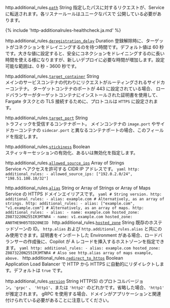 <span class="parent-field">http.additional_rules.</span><a id="http-additional-rules-path" href="#http-additional-rules-path" class="field">`path`</a> <span class="type">String</span> 
    指定したパスに対するリクエストが、Service に転送されます。各リスナールールはユニークなパスで
    公開している必要があります。 

{% include 'http-additionalrules-healthcheck.ja.md' %}
    
<span class="parent-field">http.additional_rules.</span><a id="http-additional-rules-deregistration-delay" href="#http-additional-rules-deregistration-delay" class="field">`deregistration_delay`</a> <span class="type">Duration</span> 
    登録解除時に、ターゲットがコネクションをドレイニングするのを待つ時間です。デフォルト値は 60 秒です。大きな値に設定すると、安全にコネクションをドレイニングするのに長い時間を使える様になりますが、新しいデプロイに必要な時間が増加します。設定可能な範囲は、0 秒 - 3600 秒です。
    
<span class="parent-field">http.additional_rules.</span><a id="http-additional-rules-target-container" href="#http-additional-rules-target-container" class="field">`target_container`</a> <span class="type">String</span>  
    メインのサービスコンテナの代わりにリクエストがルーティングされるサイドカーコンテナ。
    ターゲットコンテナのポートが 443 に設定されている場合、 ロードバランサーがターゲットコンテナにインストールされた証明書を使用して、Fargate タスクとの TLS 接続するために、プロトコルは `HTTPS` に設定されます。
    
<span class="parent-field">http.additional_rules.</span><a id="http-additional-rules-target-port" href="#http-additional-rules-target-port" class="field">`target_port`</a> <span class="type">String</span>  
    トラフィックを受信するコンテナポート。 メインコンテナの `image.port` やサイドカーコンテナの `sidecar.port` と異なるコンテナポートの場合、このフィールドを指定します。
    
<span class="parent-field">http.additional_rules.</span><a id="http-additional-rules-stickiness" href="#http-additional-rules-stickiness" class="field">`stickiness`</a> <span class="type">Boolean</span>  
    スティッキーセッションの有効化、あるいは無効化を指定します。
    
<span class="parent-field">http.additional_rules.</span><a id="http-additional-rules-allowed-source-ips" href="#http-additional-rules-allowed-source-ips" class="field">`allowed_source_ips`</a> <span class="type">Array of Strings</span>  
    Service へアクセスを許可する CIDR IP アドレスです。
    ```yaml
    http:
      additional_rules:
        - allowed_source_ips: ["192.0.2.0/24", "198.51.100.10/32"]
    ```
    
<span class="parent-field">http.additional_rules.</span><a id="http-additional-rules-alias" href="#http-additional-rules-alias" class="field">`alias`</a> <span class="type">String or Array of Strings or Array of Maps</span>
    Service の HTTPS ドメインエイリアスです。
    ```yaml
    # String version.
    http:
      additional_rules:
        - alias: example.com
    # Alternatively, as an array of strings.
    http:
      additional_rules:
        - alias: ["example.com", "v1.example.com"]
    # Alternatively, as an array of maps.
    http:
      additional_rules:
        - alias:
            - name: example.com
              hosted_zone: Z0873220N255IR3MTNR4
            - name: v1.example.com
              hosted_zone: AN0THE9H05TED20NEID
    ```
<span class="parent-field">http.additional_rules.</span><a id="http-additional-rules-hosted-zone" href="#http-additional-rules-hosted-zone" class="field">`hosted_zone`</a> <span class="type">String</span>
    既存のホステッドゾーンの ID。 `http.alias` および `http.additional_rules.alias` と共にのみ使用できます。証明書をインポートした Environment がある場合、ロードバランサーの作成後に、Copilot が A レコードを挿入するホストゾーンを指定できます。
    ```yaml
    http:
      additional_rules:
        - alias: example.com
          hosted_zone: Z0873220N255IR3MTNR4
    # Also see http.alias array of maps example, above.
    ```
<span class="parent-field">http.additional_rules.</span><a id="http-additional-rules-redirect-to-https" href="#http-additional-rules-redirect-to-https" class="field">`redirect_to_https`</a> <span class="type">Boolean</span>  
    Application Load Balancer で HTTP から HTTPS に自動的にリダイレクトします。デフォルトは `true` です。 

<span class="parent-field">http.additional_rules.</span><a id="http-additional-rules-version" href="#http-additional-rules-version" class="field">`version`</a> <span class="type">String</span> 
    HTTP(S) のプロトコルバージョン。`'grpc'` 、 `'http1'`、または `'http2'` のどれかです。省略した場合、`'http1'` が推定されます。
    gRPC を使用する場合、ドメインがアプリケーションと関連付けられている必要があることに注意してください。